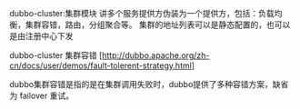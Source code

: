 dubbo-cluster:集群模块
    讲多个服务提供方伪装为一个提供方，包括：负载均衡，集群容错，路由，分组聚合等。
    集群的地址列表可以是静态配置的，也可以是由注册中心下发
    
dubbo-cluster 集群容错
    [http://dubbo.apache.org/zh-cn/docs/user/demos/fault-tolerent-strategy.html] 

dubbo集群容错是指的是在集群调用失败时，dubbo提供了多种容错方案，缺省为 failover 重试。